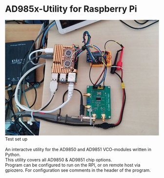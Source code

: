 # AD985x-Utility for Raspberry Pi
![](https://github.com/Bevedel/AD985x-Utility/blob/main/RPi-driving-AD9850%2651.jpg)\
Test set up\
\
An interactve utility for the AD9850 and AD9851 VCO-modules written in Python.\
This utility covers all AD9850 & AD9851 chip options.\
Program can be configured to run on the RPI, or on remote host via gpiozero.
For configuration see comments in the header of the program.
